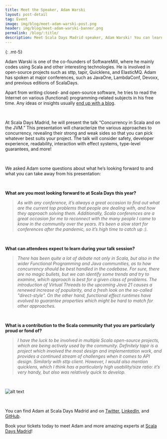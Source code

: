 ```yaml
---
title: Meet the Speaker, Adam Warski
layout: post-detail
tag: Event
image: img/blog/meet-adam-warski-post.png
header: img/blog/meet-adam-warski-banner.png
permalink: /blog/:title/
description: Meet Scala Days Madrid speaker, Adam Warski! You can learn more about this speaker before meeting him in Madrid this September.
---
```

{: .mt-5}

Adam Warski is one of the co-founders of SoftwareMill, where he mainly codes using Scala and other interesting technologies. He is involved in open-source projects such as sttp, tapir, Quicklens, and ElasticMQ. Adam has spoken at major conferences, such as JavaOne, LambdaConf, Devoxx, and previous editions of ScalaDays.

Apart from writing closed- and open-source software, he tries to read the Internet on various (functional) programming-related subjects in his free time. Any ideas or insights usually [end up with a blog]( https://softwaremill.com/blog).

<br>

At Scala Days Madrid, he will present the talk “Concurrency in Scala and on the JVM.” This presentation will characterize the various approaches to concurrency, revealing their strong and weak sides so that you can pick whatever best suits your project. The talk will consider safety, developer experience, readability, interaction with effect systems, type-level guarantees, and more!

<br>

We asked Adam some questions about what he’s looking forward to and what you can take away from his presentation: 

<br>

**What are you most looking forward to at Scala Days this year?** 
<br>

> *As with any conference, it’s always a great occasion to find out what are the current top problems that people are dealing with, and how they approach solving them. Additionally, Scala conferences are a great occasion for me to reconnect with the many people I came to know in the community over the years. It’s been a slow start for conferences after the pandemic, so it’s high time to catch up :).*

<br>

**What can attendees expect to learn during your talk session?**
<br>

> *There has been quite a lot of debate not only in Scala, but also in the wider Functional Programming and Java communities, as to how concurrency should be best handled in the codebase. For sure, there are no magic bullets, but we can identify some trends and try to examine, which approach is best for a given class of problems. The introduction of Virtual Threads to the upcoming Java 21 causes a renewed increase of popularity, and a fresh look on the so-called "direct-style". On the other hand, functional effect runtimes have evolved to guarantee properties which might be hard to match for other approaches.*

<br>

**What is a contribution to the Scala community that you are particularly proud or fond of?** 
<br>

> *I have the luck to be involved in multiple Scala open-source projects, which are being actively used by the community. Definitely tapir is a project which involved the most design and implementation work, and provides a continued stream of challenges when it comes to API design. Similarly with sttp client. However, I would also mention quicklens, which I think has a particularly high usability/size ratio: it’s very handy, but also was relatively quick to develop.*

<br>

![alt text](/img/assets/madrid/talks/SpeakerCard-AdamWarski-1920x1080.png)

<br>

You can find Adam at Scala Days Madrid and on [Twitter](https://twitter.com/adamwarski), [LinkedIn](https://www.linkedin.com/in/adamwarski/), and [GitHub](https://github.com/adamw).
<br>

Book your tickets today to meet Adam and more amazing experts at [Scala Days Madrid](https://scaladays.org/madrid-2023/)!

